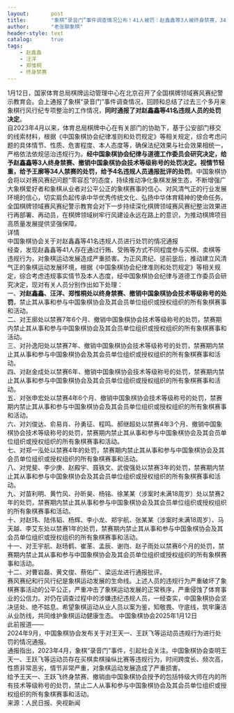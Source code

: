 ```yaml
---
layout:       post
title:        "象棋“录音门”事件调查情况公布！41人被罚：赵鑫鑫等3人被终身禁赛，34人被禁赛！"
author:       "老张聊象棋"
header-style: text
catalog:      true
tags:
    - 赵鑫鑫
    - 汪洋
    - 郑惟桐
    - 终身禁赛
---
```

1月12日，国家体育总局棋牌运动管理中心在北京召开了全国棋牌领域赛风赛纪警示教育会。会上通报了象棋“录音门”事件调查情况，回顾和总结了过去三个多月来象棋行风行纪专项整治的工作情况，**同时通报了对赵鑫鑫等41名违规人员的处罚决定**。  
自2023年4月以来，体育总局棋牌中心在有关部门的协助下，基于公安部门移交的线索材料，根据《中国象棋协会纪律准则和处罚规定》等相关规定，综合考虑问题的具体情节、性质、危害程度、本人态度等，确保法纪效果与社会效果相统一，严格依法依规惩治违规行为。**经中国象棋协会纪律与道德工作委员会研究决定，给予赵鑫鑫等3人终身禁赛、撤销中国象棋协会技术等级称号的处罚决定。视情节轻重，给予王廓等34人禁赛的处罚，给予4名违规人员通报批评的处罚**。中国象棋协会将以对赛风赛纪问题“零容忍”的态度，持续推动净化象棋发展生态，不断增强广大象棋爱好者和象棋从业者对公平公正的象棋赛事的信心、对风清气正的行业发展环境的信心，切实肩负起传承中华优秀传统文化、弘扬中华体育精神的使命任务。  
全国棋牌领域赛风赛纪警示教育会对下一步持续深化棋牌领域赛风赛纪整治效果进行再部署、再动员，在棋牌领域树牢行风建设永远在路上的意识，为推动棋牌项目高质量发展提供坚强保障。  
详情  
中国象棋协会关于对赵鑫鑫等41名违规人员进行处罚的情况通报  
经查，发现赵鑫鑫等41人存在通过行贿、受贿等方式不同程度参与买棋、卖棋等违规行为，对象棋运动发展造成严重损害。为正风肃纪、惩前毖后，推动建立风清气正的象棋运动发展环境，根据《中国象棋协会纪律准则和处罚规定》等相关规定，综合考虑违规事实情节及本人态度，经中国象棋协会纪律与道德工作委员会研究决定，现对有关人员分别作出如下处理：  
一、**对赵鑫鑫、汪洋、郑惟桐处以终身禁赛、撤销中国象棋协会技术等级称号的处罚**，禁止其从事和参与中国象棋协会及其会员单位组织或授权组织的所有象棋赛事和活动。  
二、对王廓处以禁赛7年6个月、撤销中国象棋协会技术等级称号的处罚，禁赛期内禁止其从事和参与中国象棋协会及其会员单位组织或授权组织的所有象棋赛事和活动。  
三、对孙逸阳处以禁赛7年、撤销中国象棋协会技术等级称号的处罚，禁赛期内禁止其从事和参与中国象棋协会及其会员单位组织或授权组织的所有象棋赛事和活动。  
四、对赵金成处以禁赛6年、撤销中国象棋协会技术等级称号的处罚，禁赛期内禁止其从事和参与中国象棋协会及其会员单位组织或授权组织的所有象棋赛事和活动。  
五、对张申宏处以禁赛4年6个月、撤销中国象棋协会技术等级称号的处罚，禁赛期内禁止其从事和参与中国象棋协会及其会员单位组织或授权组织的所有象棋赛事和活动。  
六、对刘俊达、俞易肖、孙勇征、程鸣、郝继超处以禁赛4年3个月、撤销中国象棋协会技术等级称号的处罚，禁赛期内禁止其从事和参与中国象棋协会及其会员单位组织或授权组织的所有象棋赛事和活动。  
七、对郑一泓处以禁赛4年的处罚，禁赛期内禁止其从事和参与中国象棋协会及其会员单位组织或授权组织的所有象棋赛事和活动。  
八、对党斐、李少庚、赵殿宇、聂铁文、武俊强处以禁赛3年的处罚，禁赛期内禁止其从事和参与中国象棋协会及其会员单位组织或授权组织的所有象棋赛事和活动。  
九、对苗利明、黄竹风、孙昕昊、杨铭、徐某某（涉案时未满18周岁）处以禁赛2年的处罚，禁赛期内禁止其从事和参与中国象棋协会及其会员单位组织或授权组织的所有象棋赛事和活动。  
十、对赵玮、陆伟韬、杨辉、李小龙、郑宇航、张某某（涉案时未满18周岁）、马天越、李艾东处以禁赛1年的处罚，禁赛期内禁止其从事和参与中国象棋协会及其会员单位组织或授权组织的所有象棋赛事和活动。  
十一、对王宇航、赵旸鹤、崔革、孟辰、谢岿、赵子雨处以禁赛6个月的处罚，禁赛期内禁止其从事和参与中国象棋协会及其会员单位组织或授权组织的所有象棋赛事和活动。  
十二、对曹岩磊、黄文俊、蔡佑广、梁运龙进行通报批评。  
赛风赛纪和行风行纪是象棋运动发展的生命线。上述人员的违规行为严重破坏了象棋赛事活动的公平公正，严重冲击了象棋运动发展的正常秩序，严重侵蚀了体育事业的公信力。对仍在调查过程中的涉嫌违纪违规人员，一经查实，中国象棋协会坚决惩处、绝不姑息。希望象棋运动从业人员以案为鉴，知敬畏、守底线，筑牢廉洁从业防线，共同维护象棋运动健康生态。
中国象棋协会2025年1月12日  
此前报道——  
2024年9月，中国象棋协会发布关于对王天一、王跃飞等运动员违规行为进行处罚的情况通报。  
通报指出，2023年4月，象棋“录音门”事件，引起社会关注。中国象棋协会查明王天一、王跃飞等运动员存在买棋卖棋操纵比赛等违规行为，时间跨度长、频次高，性质非常恶劣，情节非常严重，对象棋运动发展造成了严重损害。  
给予王天一、王跃飞终身禁赛、撤销由中国象棋协会授予的包括特级大师在内的所有技术等级称号的处罚，禁止二人从事和参与中国象棋协会及其会员单位组织或授权组织的所有象棋赛事和活动。  
来源：人民日报、央视新闻  
